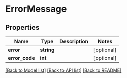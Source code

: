 # ErrorMessage

## Properties
Name | Type | Description | Notes
------------ | ------------- | ------------- | -------------
**error** | **string** |  | [optional] 
**error_code** | **int** |  | [optional] 

[[Back to Model list]](../README.md#documentation-for-models) [[Back to API list]](../README.md#documentation-for-api-endpoints) [[Back to README]](../README.md)


